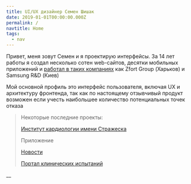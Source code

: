```yaml
---
title: UI/UX дизайнер Семен Шишак
date: 2019-01-01T00:00:00.000Z
permalink: /
navtitle: Home
tags:
  - nav
---
```

Привет, меня зовут Семен и я проектирую интерфейсы. За 14 лет работы я создал несколько сотен web-сайтов, десятки мобильных приложений и [работал в таких компаниях](https://www.linkedin.com/in/shishak/) как Zfort Group (Харьков) и Samsung R&D (Киев)

Мой основной профиль это интерфейс пользователя, включая UX и архитектуру  фронтенда, так как по настоящему отзывчивый продукт возможен если учесть наибольшее количество потенциальных точек отказа



>
>
> Некоторые последние проекты:
>
>
>
> [Институт кардиологии имени Стражеска](https://strazhesko.org.ua/)
>
>
>
> Приложение 
>
> [Новости](https://play.google.com/store/apps/details?id=com.shishak.novost)
>
>
>
>
>
> [Портал клинических испытаний](https://ichgcp.net/)
>
>

__
